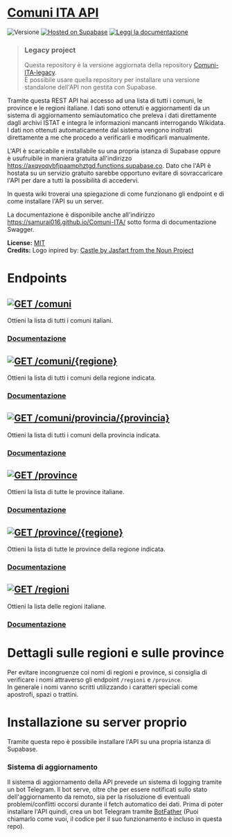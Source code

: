 # [Comuni ITA API](https://samurai016.github.io/Comuni-ITA/)
![Versione](https://img.shields.io/badge/versione-v3.0.2-%23007ec6?style=flat-square)
[![Hosted on Supabase](https://img.shields.io/badge/Hosted%20on%20Supabase-passing?style=flat-square&logo=supabase&labelColor=1c1c1c&color=1c1c1c)](https://axqvoqvbfjpaamphztgd.functions.supabase.co)
[![Leggi la documentazione](https://img.shields.io/badge/Leggi%20la%20documentazione%20Swagger-passing?style=flat-square&logo=Read%20the%20Docs&labelColor=8CA1AF&color=8CA1AF&logoColor=white)](https://samurai016.github.io/Comuni-ITA/)

> ### Legacy project
> Questa repository è la versione aggiornata della repository [Comuni-ITA-legacy](https://github.com/Samurai016/Comuni-ITA-legacy).  
> È possibile usare quella repository per installare una versione standalone dell'API non gestita con Supabase.

Tramite questa REST API hai accesso ad una lista di tutti i comuni, le province e le regioni italiane. I dati sono ottenuti e aggiornamenti da un sistema di aggiornamento semiautomatico che preleva i dati direttamente dagli archivi ISTAT e integra le informazioni mancanti interrogando Wikidata.
I dati non ottenuti automaticamente dal sistema vengono inoltrati direttamente a me che procedo a verificarli e modificarli manualmente.

L'API è scaricabile e installabile su una propria istanza di Supabase oppure è usufruibile in maniera gratuita all'indirizzo https://axqvoqvbfjpaamphztgd.functions.supabase.co.
Dato che l'API è hostata su un servizio gratuito sarebbe opportuno evitare di sovraccaricare l'API per dare a tutti la possibilità di accedervi.

In questa wiki troverai una spiegazione di come funzionano gli endpoint e di come installare l'API su un server.

La documentazione è disponibile anche all'indirizzo https://samurai016.github.io/Comuni-ITA/ sotto forma di documentazione Swagger.

**License:** [MIT](https://opensource.org/licenses/MIT)  
**Credits:** Logo inpired by: [Castle by Jasfart from the Noun Project](https://thenounproject.com/omataloon/)

# Endpoints

## [![GET](https://img.shields.io/static/v1?label=%20&message=GET&color=187bdf&style=flat-square) /comuni](https://axqvoqvbfjpaamphztgd.functions.supabase.co/comuni)

Ottieni la lista di tutti i comuni italiani.

### [Documentazione](https://samurai016.github.io/Comuni-ITA/#operation/comuni)

## [![GET](https://img.shields.io/static/v1?label=%20&message=GET&color=187bdf&style=flat-square) /comuni/{regione}](https://axqvoqvbfjpaamphztgd.functions.supabase.co/comuni/trentino%20alto%20adige)

Ottieni la lista di tutti i comuni della regione indicata.

### [Documentazione](https://samurai016.github.io/Comuni-ITA/#operation/comuni-regione)

## [![GET](https://img.shields.io/static/v1?label=%20&message=GET&color=187bdf&style=flat-square) /comuni/provincia/{provincia}](https://axqvoqvbfjpaamphztgd.functions.supabase.co/comuni/provincia/bolzano)

Ottieni la lista di tutti i comuni della provincia indicata.

### [Documentazione](https://samurai016.github.io/Comuni-ITA/#operation/comuni-provincia)

## [![GET](https://img.shields.io/static/v1?label=%20&message=GET&color=187bdf&style=flat-square) /province](https://axqvoqvbfjpaamphztgd.functions.supabase.co/province)

Ottieni la lista di tutte le province italiane.

### [Documentazione](https://samurai016.github.io/Comuni-ITA/#operation/province)

## [![GET](https://img.shields.io/static/v1?label=%20&message=GET&color=187bdf&style=flat-square) /province/{regione}](https://axqvoqvbfjpaamphztgd.functions.supabase.co/province/trentino%20alto%20adige)

Ottieni la lista di tutte le province della regione indicata.

### [Documentazione](https://samurai016.github.io/Comuni-ITA/#operation/province-regione)

## [![GET](https://img.shields.io/static/v1?label=%20&message=GET&color=187bdf&style=flat-square) /regioni](https://axqvoqvbfjpaamphztgd.functions.supabase.co/regioni)

Ottieni la lista delle regioni italiane.

### [Documentazione](https://samurai016.github.io/Comuni-ITA/#operation/regioni)

# Dettagli sulle regioni e sulle province

Per evitare incongruenze coi nomi di regioni e province, si consiglia di verificare i nomi attraverso gli endpoint `/regioni` e `/province`.  \
In generale i nomi vanno scritti utilizzando i caratteri speciali come apostrofi, spazi o trattini.

# Installazione su server proprio

Tramite questa repo è possibile installare l'API su una propria istanza di Supabase.

### Sistema di aggiornamento
Il sistema di aggiornamento della API prevede un sistema di logging tramite un bot Telegram. Il bot serve, oltre che per essere notificati sullo stato dell'aggiornamento da remoto, sia per la risoluzione di eventuali problemi/conflitti occorsi durante il fetch automatico dei dati.
Prima di poter installare l'API quindi, crea un bot Telegram tramite [BotFather](https://t.me/botfather) (Puoi chiamarlo come vuoi, il codice per il suo funzionamento è incluso in questa repo). 
